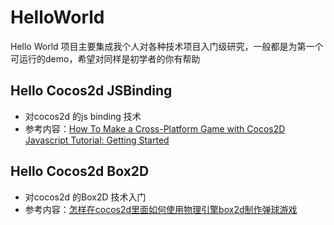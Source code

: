 HelloWorld
==========

Hello World 项目主要集成我个人对各种技术项目入门级研究，一般都是为第一个可运行的demo，希望对同样是初学者的你有帮助


Hello Cocos2d JSBinding
-----------------------------

  * 对cocos2d 的js binding 技术
  * 参考内容：[How To Make a Cross-Platform Game with Cocos2D Javascript Tutorial: Getting Started][1]

Hello Cocos2d Box2D
-----------------------------

  * 对cocos2d 的Box2D 技术入门
  * 参考内容：[怎样在cocos2d里面如何使用物理引擎box2d制作弹球游戏][2]

[1]:http://www.raywenderlich.com/32970/how-to-make-a-cross-platform-game-with-cocos2d-javascript-tutorial-getting-started?utm_source=feedburner&utm_medium=feed&utm_campaign=Feed%3A+RayWenderlich+%28Ray+Wenderlich+%7C+iPhone+Developer+and+Gamer%29
[2]:http://www.raywenderlich.com/zh-hans/18569/%E6%80%8E%E6%A0%B7%E5%9C%A8cocos2d%E9%87%8C%E9%9D%A2%E5%A6%82%E4%BD%95%E4%BD%BF%E7%94%A8%E7%89%A9%E7%90%86%E5%BC%95%E6%93%8Ebox2d%E5%88%B6%E4%BD%9C%E5%BC%B9%E7%90%83%E6%B8%B8%E6%88%8F

